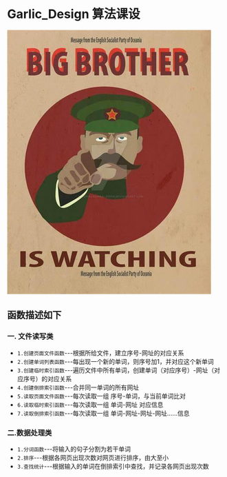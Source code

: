 # Garlic_Design 算法课设

![bigbrother](pic/big_brother.jpg)

## 函数描述如下
### 一. 文件读写类
- `1.创建页面文件函数`---根据所给文件，建立序号-网址的对应关系
- `2.创建单词列表函数`---每出现一个新的单词，则序号加1，并对应这个新单词
- `3.创建临时索引函数`---遍历文件中所有单词，创建单词（对应序号）-网址（对应序号）的对应关系
- `4.创建倒排索引函数`---合并同一单词的所有网址
- `5.读取页面文件函数`---每次读取一组 序号-单词，与当前单词比对
- `6.读取临时索引函数`---每次读取一组 单词-网址 对应信息
- `7.读取倒排索引函数`---每次读取一组 单词-网址-网址-网址……信息

### 二.数据处理类
- `1.分词函数`---将输入的句子分割为若干单词
- `2.排序`---根据各网页出现次数对网页进行排序，由大至小
- `3.查找统计`---根据输入的单词在倒排索引中查找，并记录各网页出现次数
